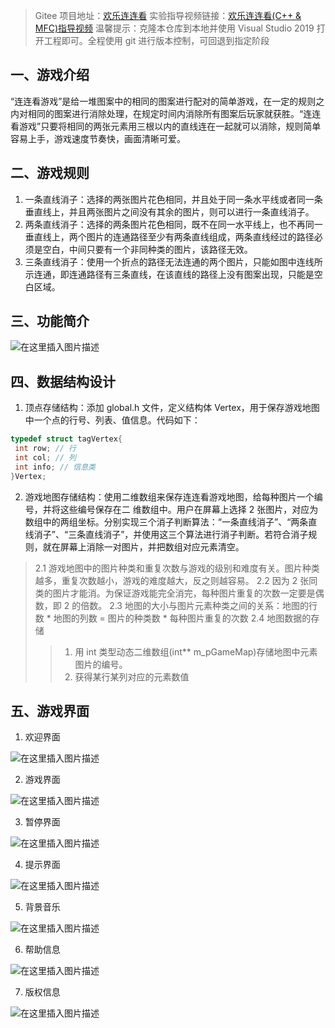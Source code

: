 ﻿
> Gitee 项目地址：[欢乐连连看](https;//gitee.com/Spring-_-Bear/llk.git)
> 实验指导视频链接：[欢乐连连看(C++ & MFC)指导视频](https://www.bilibili.com/video/BV1cK411g7sP?from=search&seid=7868355334761322039&spm_id_from=333.337.0.0)
> 温馨提示：克隆本仓库到本地并使用 Visual Studio 2019 打开工程即可。全程使用 git 进行版本控制，可回退到指定阶段
## 一、游戏介绍
“连连看游戏”是给一堆图案中的相同的图案进行配对的简单游戏，在一定的规则之内对相同的图案进行消除处理，在规定时间内消除所有图案后玩家就获胜。“连连看游戏”只要将相同的两张元素用三根以内的直线连在一起就可以消除，规则简单容易上手，游戏速度节奏快，画面清晰可爱。

## 二、游戏规则
1. 一条直线消子：选择的两张图片花色相同，并且处于同一条水平线或者同一条垂直线上，并且两张图片之间没有其余的图片，则可以进行一条直线消子。
2.  两条直线消子：选择的两条图片花色相同，既不在同一水平线上，也不再同一垂直线上，两个图片的连通路径至少有两条直线组成，两条直线经过的路径必须是空白，中间只要有一个非同种类的图片，该路径无效。
3. 三条直线消子：使用一个折点的路径无法连通的两个图片，只能如图中连线所示连通，即连通路径有三条直线，在该直线的路径上没有图案出现，只能是空白区域。

## 三、功能简介
![在这里插入图片描述](https://img-blog.csdnimg.cn/eaddd0d34e4a44d787a3356966611d67.png?x-oss-process=image/watermark,type_d3F5LXplbmhlaQ,shadow_50,text_Q1NETiBAU3ByaW5nLV8tQmVhcg==,size_20,color_FFFFFF,t_70,g_se,x_16#pic_center)
## 四、数据结构设计
1. 顶点存储结构：添加 global.h 文件，定义结构体 Vertex，用于保存游戏地图中一个点的行号、列表、值信息。代码如下：

```cpp
typedef struct tagVertex{
 int row; // 行
 int col; // 列
 int info; // 信息类
}Vertex;
```
2. 游戏地图存储结构：使用二维数组来保存连连看游戏地图，给每种图片一个编号，并将这些编号保存在二
维数组中。用户在屏幕上选择 2 张图片，对应为数组中的两组坐标。分别实现三个消子判断算法：“一条直线消子”、“两条直线消子”、“三条直线消子”，并使用这三个算法进行消子判断。若符合消子规则，就在屏幕上消除一对图片，并把数组对应元素清空。
> 2.1 游戏地图中的图片种类和重复次数与游戏的级别和难度有关。图片种类越多，重复次数越小，游戏的难度越大，反之则越容易。
> 2.2 因为 2 张同类的图片才能消。为保证游戏能完全消完，每种图片重复的次数一定要是偶数，即 2 的倍数。
> 2.3 地图的大小与图片元素种类之间的关系：地图的行数 * 地图的列数 = 图片的种类数 * 每种图片重复的次数
> 2.4 地图数据的存储
> >1) 用 int 类型动态二维数组(int** m_pGameMap)存储地图中元素图片的编号。
>> 2) 获得某行某列对应的元素数值

## 五、游戏界面
1. 欢迎界面

![在这里插入图片描述](https://img-blog.csdnimg.cn/20210503214758966.png?x-oss-process=image/watermark,type_ZmFuZ3poZW5naGVpdGk,shadow_10,text_aHR0cHM6Ly9ibG9nLmNzZG4ubmV0L3dlaXhpbl81MTAwODg2Ng==,size_16,color_FFFFFF,t_70#pic_center)

2. 游戏界面

![在这里插入图片描述](https://img-blog.csdnimg.cn/20210503214804405.png?x-oss-process=image/watermark,type_ZmFuZ3poZW5naGVpdGk,shadow_10,text_aHR0cHM6Ly9ibG9nLmNzZG4ubmV0L3dlaXhpbl81MTAwODg2Ng==,size_16,color_FFFFFF,t_70#pic_center)

3. 暂停界面

![在这里插入图片描述](https://img-blog.csdnimg.cn/20210503214809305.png?x-oss-process=image/watermark,type_ZmFuZ3poZW5naGVpdGk,shadow_10,text_aHR0cHM6Ly9ibG9nLmNzZG4ubmV0L3dlaXhpbl81MTAwODg2Ng==,size_16,color_FFFFFF,t_70#pic_center)

4. 提示界面

![在这里插入图片描述](https://img-blog.csdnimg.cn/20210503214814589.png?x-oss-process=image/watermark,type_ZmFuZ3poZW5naGVpdGk,shadow_10,text_aHR0cHM6Ly9ibG9nLmNzZG4ubmV0L3dlaXhpbl81MTAwODg2Ng==,size_16,color_FFFFFF,t_70#pic_center)

5. 背景音乐

![在这里插入图片描述](https://img-blog.csdnimg.cn/20210503214822638.png?x-oss-process=image/watermark,type_ZmFuZ3poZW5naGVpdGk,shadow_10,text_aHR0cHM6Ly9ibG9nLmNzZG4ubmV0L3dlaXhpbl81MTAwODg2Ng==,size_16,color_FFFFFF,t_70#pic_center)

6. 帮助信息

![在这里插入图片描述](https://img-blog.csdnimg.cn/20210503214830582.png?x-oss-process=image/watermark,type_ZmFuZ3poZW5naGVpdGk,shadow_10,text_aHR0cHM6Ly9ibG9nLmNzZG4ubmV0L3dlaXhpbl81MTAwODg2Ng==,size_16,color_FFFFFF,t_70#pic_center)

7. 版权信息

![在这里插入图片描述](https://img-blog.csdnimg.cn/20210503214835679.png?x-oss-process=image/watermark,type_ZmFuZ3poZW5naGVpdGk,shadow_10,text_aHR0cHM6Ly9ibG9nLmNzZG4ubmV0L3dlaXhpbl81MTAwODg2Ng==,size_16,color_FFFFFF,t_70#pic_center)

